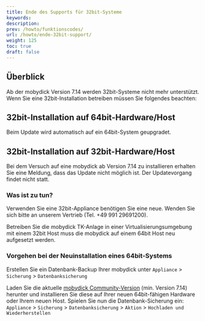 ```yaml
---
title: Ende des Supports für 32bit-Systeme
keywords:
description:
prev: /howto/funktionscodes/
url: /howto/ende-32bit-support/
weight: 125
toc: true
draft: false
---
```


## Überblick

Ab der mobydick Version 7.14 werden 32bit-Systeme nicht mehr unterstützt. Wenn Sie eine 32bit-Installation betreiben müssen Sie folgendes beachten:

## 32bit-Installation auf 64bit-Hardware/Host

Beim Update wird automatisch auf ein 64bit-System geupgradet.

## 32bit-Installation auf 32bit-Hardware/Host

Bei dem Versuch auf eine mobydick ab Version 7.14 zu installieren erhalten Sie eine Meldung, dass das Update nicht möglich ist. Der Updatevorgang findet nicht statt.

### Was ist zu tun?

Verwenden Sie eine 32bit-Appliance benötigen Sie eine neue. Wenden Sie sich bitte an unserem Vertrieb (Tel. +49 991 29691200).

Betreiben Sie die mobydick TK-Anlage in einer Virtualisierungsumgebung mit einem 32bit Host muss die mobydick auf einem 64bit Host neu aufgesetzt werden.

### Vorgehen bei der Neuinstallation eines 64bit-Systems

Erstellen Sie ein Datenbank-Backup Ihrer mobydick unter `Appliance` > `Sicherung` > `Datenbanksicherung`

Laden Sie die aktuelle [mobydick Community-Version](https://www.pascom.net/de/download/ "mobydick ISO downloaden") (min. Version 7.14) herunter und installieren Sie diese auf Ihrer neuen 64bit-fähigen Hardware oder Ihrem neuen Host. Spielen Sie nun die Datenbank-Sicherung ein: `Appliance` > `Sicherung` > `Datenbanksicherung` > `Aktion` > `Hochladen und Wiederherstellen`
